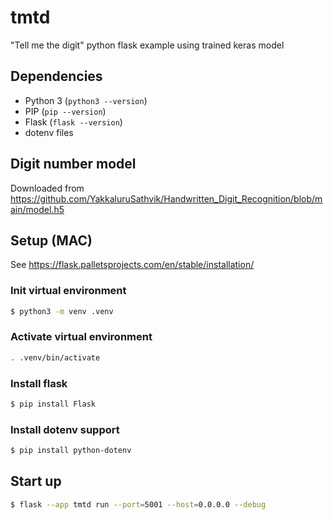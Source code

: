 # tmtd

"Tell me the digit" python flask example using trained keras model

## Dependencies

- Python 3 (`python3 --version`)
- PIP (`pip --version`)
- Flask (`flask --version`)
- dotenv files

## Digit number model

Downloaded from https://github.com/YakkaluruSathvik/Handwritten_Digit_Recognition/blob/main/model.h5

## Setup (MAC)

See https://flask.palletsprojects.com/en/stable/installation/

### Init virtual environment

```bash
$ python3 -m venv .venv
```

### Activate virtual environment

```bash
. .venv/bin/activate
```

### Install flask

```bash
$ pip install Flask
```

### Install dotenv support

```bash
$ pip install python-dotenv
```

## Start up

```bash
$ flask --app tmtd run --port=5001 --host=0.0.0.0 --debug
```
